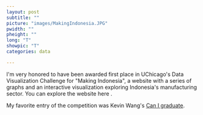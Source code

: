 ```yaml
---
layout: post
subtitle: ""
picture: "images/MakingIndonesia.JPG"
pwidth: ""
pheight: ""
long: "T"
showpic: "T"
categories: data

---
```


I'm very honored to have been awarded first place in UChicago's Data Visualization Challenge for "Making Indonesia",  a website with a series of graphs and an interactive visualization exploring Indonesia's manufacturing sector. You can explore the website here [](nelsonauner.com/dviz). 

My favorite entry of the competition was Kevin Wang's [Can I graduate](canigraduate.uchicago.edu). 






